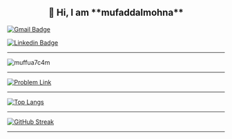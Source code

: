 <h2 align=center>👋 Hi, I am **mufaddalmohna**</h2>

[![Gmail Badge](https://img.shields.io/badge/-muffuali51@gmail.com-c14438?style=flat-square&logo=Gmail&logoColor=white&link=mailto:muffuali51@gmail.com)](mailto:muffuali51@gmail.com)

[![Linkedin Badge](https://img.shields.io/badge/-mufaddal51-blue?style=flat-square&logo=Linkedin&logoColor=white&link=https://www.linkedin.com/in/mufaddalmohna/)](https://www.linkedin.com/in/mufaddalmohna/)

---
<p align="left"> <img src="https://komarev.com/ghpvc/?username=muffua7c4m&label=Profile%20views&color=0e75b6&style=flat" alt="muffua7c4m" /> </p>

---

[![Problem Link](https://img.shields.io/badge/GeeksforGeeks-298D46?style=for-the-badge&logo=geeksforgeeks&logoColor=red)](https://auth.geeksforgeeks.org/user/muffua7c4m)


---

 [![Top Langs](https://github-readme-stats.vercel.app/api/top-langs/?username=mufaddal51&theme=dark&layout=compact&align=right&width=40%)](https://github.com/mufaddal51/github-readme-stats)
 

 <hr>
 
 [![GitHub Streak](https://github-readme-streak-stats.herokuapp.com/?user=mufaddal51&currStreakNum=2FD3EB&fire=pink&sideLabels=F00&theme=nightowl)](https://git.io/streak-stats)       
         

---

<!--
**Profile Views**&nbsp;&nbsp;&nbsp;&nbsp;&nbsp;&nbsp;&nbsp;
![Visitor](https://hit.yhype.me/github/profile?user_id=45698122)
--!>
